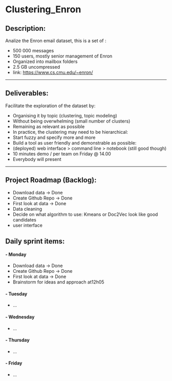 # Clustering_Enron

## Description:

Analize the Enron email dataset, this is a set of :
- 500 000 messages
- 150 users, mostly senior management of Enron
- Organized into mailbox folders
- 2.5 GB uncompressed
- link: https://www.cs.cmu.edu/~enron/
---
## Deliverables:

 Facilitate the exploration of the dataset by:
-  Organising it by topic (clustering, topic modeling)
- Without being overwhelming (small number of clusters)
- Remaining as relevant as possible
- In practice, the clustering may need to be hierarchical:
- Start fuzzy and specify more and more
- Build a tool as user friendly and demonstrable as possible:
- (deployed) web interface > command line > notebook (still good though)
- 10 minutes demo / per team on Friday @ 14.00
- Everybody will present
---
## Project Roadmap (Backlog):
- Download data -> Done
- Create Github Repo -> Done
- First look at data -> Done
- Data cleaning
- Decide on what algorithm to use: Kmeans or Doc2Vec look like good candidates
- user interface

## Daily sprint items:

#### - Monday
- Download data -> Done
- Create Github Repo -> Done
- First look at data -> Done
- Brainstorm for ideas and approach at12h05

#### - Tuesday
- ...
#### - Wednesday
- ...
#### - Thursday
- ...
#### - Friday
- ...


